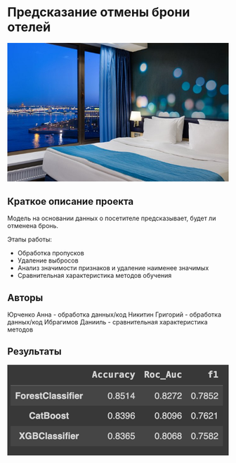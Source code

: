 # Предсказание отмены брони отелей

![Alt text](images/image.png)

## Краткое описание проекта

Модель на основании данных о посетителе предсказывает, будет ли отменена бронь.

Этапы работы:

- Обработка пропусков
- Удаление выбросов
- Анализ значимости признаков и удаление наименее значимых
- Сравнительная характеристика методов обучения

## Авторы

Юрченко Анна - обработка данных/код
Никитин Григорий - обработка данных/код
Ибрагимов Данииль - сравнительная характеристика методов

## Результаты

![Alt text](images/image2.png)
